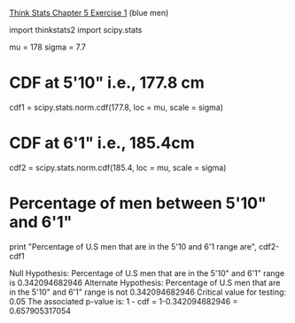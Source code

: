 [Think Stats Chapter 5 Exercise 1](http://greenteapress.com/thinkstats2/html/thinkstats2006.html#toc50) (blue men)

import thinkstats2
import scipy.stats

mu = 178
sigma = 7.7
# CDF at 5'10" i.e., 177.8 cm
cdf1 = scipy.stats.norm.cdf(177.8, loc = mu, scale = sigma)
# CDF at 6'1" i.e., 185.4cm
cdf2 = scipy.stats.norm.cdf(185.4, loc = mu, scale = sigma)
# Percentage of men between 5'10" and 6'1" 
print "Percentage of U.S men that are in the 5'10 and 6'1 range are", cdf2-cdf1 


Null Hypothesis: Percentage of U.S men that are in the 5'10" and 6'1" range is 0.342094682946
Alternate Hypothesis: Percentage of U.S men that are in the 5'10" and 6'1" range is not 0.342094682946
Critical value for testing: 0.05
The associated p-value is: 1 - cdf = 1-0.342094682946 = 0.657905317054
